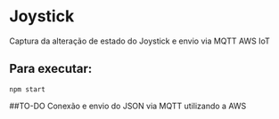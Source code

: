 # Joystick

Captura da alteração de estado do Joystick e envio via MQTT AWS IoT

## Para executar:
```npm start```

##TO-DO
Conexão e envio do JSON via MQTT utilizando a AWS
